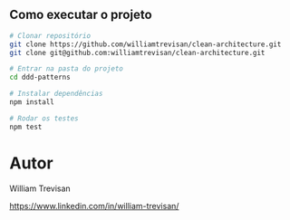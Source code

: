 ## Como executar o projeto

```bash
# Clonar repositório
git clone https://github.com/williamtrevisan/clean-architecture.git
git clone git@github.com:williamtrevisan/clean-architecture.git

# Entrar na pasta do projeto
cd ddd-patterns

# Instalar dependências
npm install

# Rodar os testes
npm test
```

# Autor

William Trevisan

https://www.linkedin.com/in/william-trevisan/
